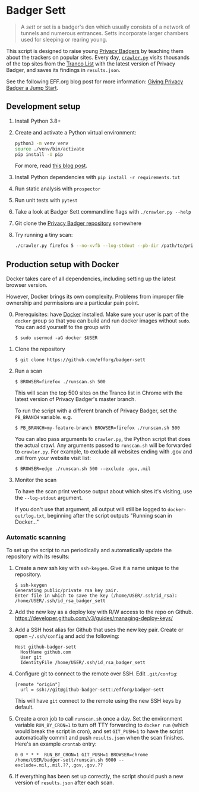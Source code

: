 # Badger Sett

> A *sett* or set is a badger's den which usually consists of a network of tunnels
  and numerous entrances. Setts incorporate larger chambers used for sleeping or
  rearing young.

This script is designed to raise young [Privacy Badgers](https://github.com/EFForg/privacybadger) by teaching them
about the trackers on popular sites. Every day, [`crawler.py`](./crawler.py) visits thousands of the top sites from the [Tranco List](https://tranco-list.eu) with the latest version of Privacy Badger, and saves its findings in `results.json`.

See the following EFF.org blog post for more information: [Giving Privacy Badger a Jump Start](https://www.eff.org/deeplinks/2018/08/giving-privacy-badger-jump-start).


## Development setup

1. Install Python 3.8+

2. Create and activate a Python virtual environment:

    ```bash
    python3 -m venv venv
    source ./venv/bin/activate
    pip install -U pip
    ```

    For more, read [this blog post](https://snarky.ca/a-quick-and-dirty-guide-on-how-to-install-packages-for-python/).

3. Install Python dependencies with `pip install -r requirements.txt`

4. Run static analysis with `prospector`

5. Run unit tests with `pytest`

6. Take a look at Badger Sett commandline flags with `./crawler.py --help`

7. Git clone the [Privacy Badger repository](https://github.com/EFForg/privacybadger) somewhere

8. Try running a tiny scan:

    ```bash
    ./crawler.py firefox 5 --no-xvfb --log-stdout --pb-dir /path/to/privacybadger
    ```


## Production setup with Docker

Docker takes care of all dependencies, including setting up the latest browser version.

However, Docker brings its own complexity. Problems from improper file ownership and permissions are a particular pain point.

0. Prerequisites: have [Docker](https://docs.docker.com/get-docker/) installed.
   Make sure your user is part of the `docker` group so that you can build and
   run docker images without `sudo`. You can add yourself to the group with

   ```
   $ sudo usermod -aG docker $USER
   ```

1. Clone the repository

   ```
   $ git clone https://github.com/efforg/badger-sett
   ```

2. Run a scan

   ```
   $ BROWSER=firefox ./runscan.sh 500
   ```

   This will scan the top 500 sites on the Tranco list in Chrome
   with the latest version of Privacy Badger's master branch.

   To run the script with a different branch of Privacy Badger, set the `PB_BRANCH`
   variable. e.g.

   ```
   $ PB_BRANCH=my-feature-branch BROWSER=firefox ./runscan.sh 500
   ```

   You can also pass arguments to `crawler.py`, the Python script that does
   the actual crawl. Any arguments passed to `runscan.sh` will be
   forwarded to `crawler.py`. For example, to exclude all websites ending
   with .gov and .mil from your website visit list:

   ```
   $ BROWSER=edge ./runscan.sh 500 --exclude .gov,.mil
   ```

3. Monitor the scan

   To have the scan print verbose output about which sites it's visiting, use
   the `--log-stdout` argument.

   If you don't use that argument, all output will still be logged to
   `docker-out/log.txt`, beginning after the script outputs "Running scan in
   Docker..."

### Automatic scanning

To set up the script to run periodically and automatically update the
repository with its results:

1. Create a new ssh key with `ssh-keygen`. Give it a name unique to the
   repository.

   ```
   $ ssh-keygen
   Generating public/private rsa key pair.
   Enter file in which to save the key (/home/USER/.ssh/id_rsa): /home/USER/.ssh/id_rsa_badger_sett
   ```

2. Add the new key as a deploy key with R/W access to the repo on Github.
   https://developer.github.com/v3/guides/managing-deploy-keys/

3. Add a SSH host alias for Github that uses the new key pair. Create or open
   `~/.ssh/config` and add the following:

   ```
   Host github-badger-sett
     HostName github.com
     User git
     IdentityFile /home/USER/.ssh/id_rsa_badger_sett
   ```

4. Configure git to connect to the remote over SSH. Edit `.git/config`:

   ```
   [remote "origin"]
     url = ssh://git@github-badger-sett:/efforg/badger-sett
   ```

   This will have `git` connect to the remote using the new SSH keys by default.

5. Create a cron job to call `runscan.sh` once a day. Set the environment
   variable `RUN_BY_CRON=1` to turn off TTY forwarding to `docker run` (which
   would break the script in cron), and set `GIT_PUSH=1` to have the script
   automatically commit and push `results.json` when the scan finishes. Here's an
   example `crontab` entry:

   ```
   0 0 * * *  RUN_BY_CRON=1 GIT_PUSH=1 BROWSER=chrome /home/USER/badger-sett/runscan.sh 6000 --exclude=.mil,.mil.??,.gov,.gov.??
   ```

6. If everything has been set up correctly, the script should push a new version
   of `results.json` after each scan.
